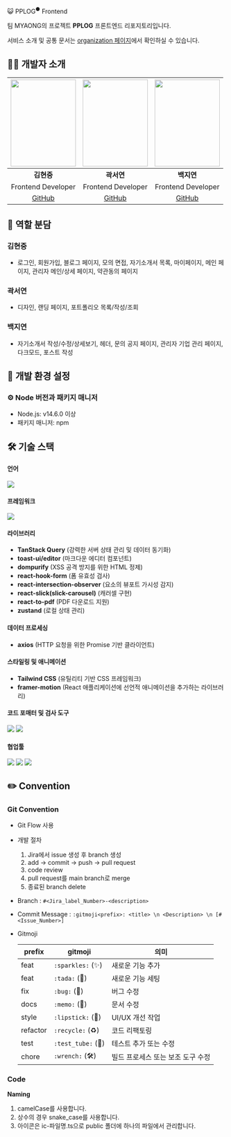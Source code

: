 😺 PPLOG<sup>●</sup> Frontend

팀 MYAONG의 프로젝트 **PPLOG** 프론트엔드 리포지토리입니다.

서비스 소개 및 공통 문서는 [organization 페이지](https://github.com/orgs/KEA-5th-Myaong)에서 확인하실 수 있습니다.

## 🧑‍💻 개발자 소개
|<img src="https://github.com/user-attachments/assets/53d3f3d5-6cef-400b-9be1-61bb78631321" width="150px" height="200px" />|<img src="https://github.com/user-attachments/assets/b2d1e09f-bb82-48ee-b3db-c5c6f192bf7b" width="150px" height="200px" />|<img src="https://github.com/user-attachments/assets/33a21583-674d-441d-9a91-808705b3792e" width="150px" height="200px" />|
|:---:|:---:|:---:|
|**김현중**|**곽서연**|**백지연**|
|Frontend Developer|Frontend Developer|Frontend Developer|
|[GitHub](https://github.com/kimgorok) | [GitHub](https://github.com/yeonilil) | [GitHub](https://github.com/BaekJiyeon02)|

## 🙋 역할 분담
### 김현중
- 로그인, 회원가입, 블로그 페이지, 모의 면접, 자기소개서 목록, 마이페이지, 메인 페이지, 관리자 메인/상세 페이지, 약관동의 페이지

### 곽서연
- 디자인, 랜딩 페이지, 포트폴리오 목록/작성/조회

### 백지연
- 자기소개서 작성/수정/상세보기, 헤더, 문의 공지 페이지, 관리자 기업 관리 페이지, 다크모드, 포스트 작성

## 🤖 개발 환경 설정

### ⚙️ Node 버전과 패키지 매니저
- Node.js: v14.6.0 이상
- 패키지 매니저: npm

## 🛠️ 기술 스택

#### 언어
<img src="https://img.shields.io/badge/TypeScript-007ACC?style=for-the-badge&logo=typescript&logoColor=white">

#### 프레임워크

<img src="https://img.shields.io/badge/next%20js-000000?style=for-the-badge&logo=nextdotjs&logoColor=white"> 

#### 라이브러리

- **TanStack Query** (강력한 서버 상태 관리 및 데이터 동기화)
- **toast-ui/editor** (마크다운 에디터 컴포넌트)
- **dompurify** (XSS 공격 방지를 위한 HTML 정제)
- **react-hook-form** (폼 유효성 검사)
- **react-intersection-observer** (요소의 뷰포트 가시성 감지)
- **react-slick(slick-carousel)** (캐러셀 구현)
- **react-to-pdf** (PDF 다운로드 지원)
- **zustand** (로컬 상태 관리)

#### 데이터 프로세싱

- **axios** (HTTP 요청을 위한 Promise 기반 클라이언트)

#### 스타일링 및 애니메이션

- **Tailwind CSS** (유틸리티 기반 CSS 프레임워크)
- **framer-motion** (React 애플리케이션에 선언적 애니메이션을 추가하는 라이브러리)


#### 코드 포매터 및 검사 도구

<img src="https://img.shields.io/badge/eslint-3A33D1?style=for-the-badge&logo=eslint&logoColor=white"> <img src="https://img.shields.io/badge/prettier-1A2C34?style=for-the-badge&logo=prettier&logoColor=F7BA3E"> 

#### 협업툴

<img src="https://img.shields.io/badge/github-181717?style=for-the-badge&logo=github&logoColor=white"> <img src="https://img.shields.io/badge/Notion-000000?style=for-the-badge&logo=notion&logoColor=white"> <img src="https://img.shields.io/badge/Discord-%235865F2.svg?style=for-the-badge&logo=discord&logoColor=white">

## ✏️ Convention

### Git Convention

- Git Flow 사용
- 개발 절차
    1. Jira에서 issue 생성 후 branch 생성
    2. add → commit → push → pull request
    3. code review
    4. pull request를 main branch로 merge
    6. 종료된 branch delete
- Branch : `#<Jira_label_Number>-<description>`
- Commit Message : `:gitmoji<prefix>: <title> \n <Description> \n [#<Issue_Number>]`

- Gitmoji
    
    | prefix | gitmoji | 의미 |
    | --- | --- | --- |
    | feat | `:sparkles:` (✨) | 새로운 기능 추가 |
    | feat | `:tada:` (🎉) | 새로운 기능 세팅 |
    | fix | `:bug:` (🐛) | 버그 수정 |
    | docs | `:memo:` (📝) | 문서 수정 |
    | style | `:lipstick:` (💄) | UI/UX 개선 작업 |
    | refactor | `:recycle:` (♻️) | 코드 리팩토링 |
    | test | `:test_tube:` (🧪) | 테스트 추가 또는 수정 |
    | chore | `:wrench:` (🛠) | 빌드 프로세스 또는 보조 도구 수정 |

### Code

**Naming**

1. camelCase를 사용합니다.
2. 상수의 경우 snake_case를 사용합니다.
3. 아이콘은 ic-파일명.ts으로 public 폴더에 하나의 파일에서 관리합니다.
